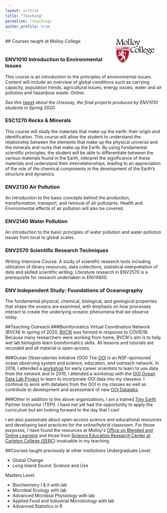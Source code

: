 ```yaml
---
layout: archive
title: "Teaching"
permalink: /teaching/
author_profile: true
---
```


<img align="right" src="/images/MolloyCollege_Logo.png" width="150px" style="padding-right: 15px">
## Courses taught at Molloy College
<br/><br/>

### ENV1010 Introduction to Environmental Issues
This course is an introduction to the principles of environmental issues. Content will include an overview of global conditions such as carrying capacity, population trends, agricultural issues, energy issues, water and air pollution and hazardous waste. 
*Online.*

*See this [tweet](https://twitter.com/LizzSuter/status/1259940863532240897) about the Unessay, the final projects produced by ENV1010 students in  Spring 2020.*

### ESC1270 Rocks & Minerals
This course will study the materials that make-up the earth: their origin and identification. This course will allow the student to understand the relationship between the elements that make up the physical universe and the minerals and rocks that make up the Earth. By using fundamental scientific principles, the student will be able to differentiate between the various materials found in the Earth, interpret the significance of these materials and understand their interrelationships, leading to an appreciation of the role of the chemical components in the development of the Earth’s structure and dynamics.

### ENV2130 Air Pollution
An introduction to the basic concepts behind the production, transformation, transport, and removal of air pollutants.  Health and Environmental effects of air pollution will also be covered.

### ENV2140 Water Pollution
An introduction to the basic principles of water pollution and water pollution issues from local to global scales.


### ENV2570 Scientific Research Techniques 
Writing-Intensive Course. A study of scientific research tools including
utilization of library resources, data collections, statistical interpretation of data and skilled scientific writing. Literature research in ENV2570 is a prerequisite for research undertaken in ENV4800.

### ENV Independent Study: Foundations of Oceanography
The fundamental physical, chemical, biological, and geological properties that shape the oceans are examined, with emphasis on how processes interact to create the underlying oceanic phenomena that we observe today.


##Teaching Outreach
###Bioinformatics Virtual Coordination Network (BVCN)
In spring of 2020, [BVCN](https://biovcnet.github.io/) was formed in response to COVID19. Because many researchers were working from home, BVCN's aim is to help wet lab biologists learn bioinformatics skills.  All lessons and tutorials are recorded and all material is open-access.

###Ocean Observatories Initiative (OOI)
The [OOI](https://oceanobservatories.org/) is an NSF-sponsored ocean observing system and science, education, and outreach network. In 2018, I attended a [workshop](https://oceanobservatories.org/data-workshops/) for early career scientists to learn to use data from the network and in 2019, I attended a workshop with the [OOI Ocean Data Lab Project](https://datalab.marine.rutgers.edu/) to learn to incorporate OOI data into my classess. I continue to work with datalans from the OOI in my classes as well as contribute to development and assessment of new [OOI Datalabs](https://datalab.marine.rutgers.edu/explorations/index.php). 



###Other
In addition to the above organizations, I am a trained [Tiny Earth](https://tinyearth.wisc.edu/) Partner Instructor (TEPI). I have not yet had the opportunity to apply the curriculum but am looking forward to the day that I can!

I am also passionate about open-access science and educational resources and developing best practices for the online/hybrid classroom. For those purposes, I have found the resources at Molloy's [Office on Blended and Online Learning](https://www.molloy.edu/academics/blended-and-online-learning/the-office-of-blended-and-online-learning) and those from [Science Education Research Center at Carleton College (SERC)](https://serc.carleton.edu/index.html) invaluable in my teaching.




##Courses taught previously at other institutions
Undergraduate Level:

* Global Change 
* Long Island Sound: Science and Use 

Masters Level:

* Biochemistry I & II with lab
* Microbial Ecology with lab
* Advanced Microbial Physiology with lab
* Applied Food and Industrial Microbiology with lab
* Advanced Statistics in R
